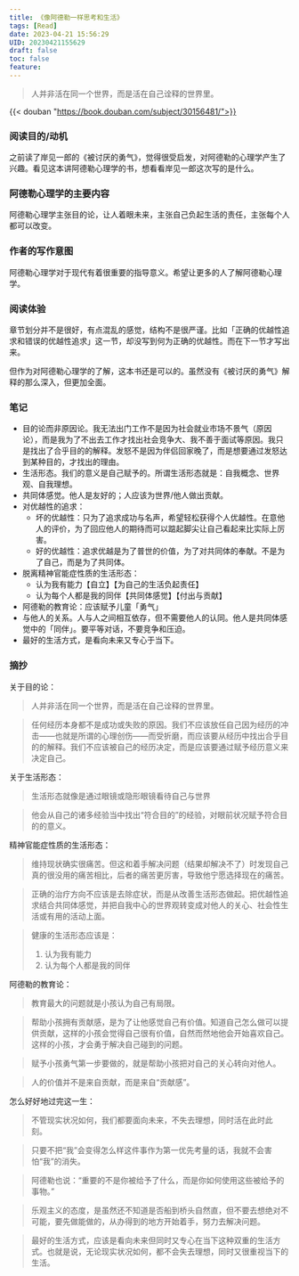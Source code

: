 ```yaml
---
title: 《像阿德勒一样思考和生活》
tags: [Read]
date: 2023-04-21 15:56:29
UID: 20230421155629
draft: false
toc: false
feature: 
---
```


> 人并非活在同一个世界，而是活在自己诠释的世界里。

{{< douban "https://book.douban.com/subject/30156481/">}}

<!--more-->

### 阅读目的/动机

之前读了岸见一郎的《被讨厌的勇气》，觉得很受启发，对阿德勒的心理学产生了兴趣。看见这本讲阿德勒心理学的书，想看看岸见一郎这次写的是什么。

### 阿德勒心理学的主要内容

阿德勒心理学主张目的论，让人着眼未来，主张自己负起生活的责任，主张每个人都可以改变。

### 作者的写作意图
阿德勒心理学对于现代有着很重要的指导意义。希望让更多的人了解阿德勒心理学。

### 阅读体验

章节划分并不是很好，有点混乱的感觉，结构不是很严谨。比如「正确的优越性追求和错误的优越性追求」这一节，却没写到何为正确的优越性。而在下一节才写出来。

但作为对阿德勒心理学的了解，这本书还是可以的。虽然没有《被讨厌的勇气》解释的那么深入，但更加全面。

### 笔记

- 目的论而非原因论。我无法出门工作不是因为社会就业市场不景气（原因论），而是我为了不出去工作才找出社会竞争大、我不善于面试等原因。我只是找出了合乎目的的解释。发怒不是因为伴侣回家晚了，而是想要通过发怒达到某种目的，才找出的理由。
- 生活形态。我们的意义是自己赋予的。所谓生活形态就是：自我概念、世界观、自我理想。
- 共同体感觉。他人是友好的；人应该为世界/他人做出贡献。
- 对优越性的追求：
	- 坏的优越性：只为了追求成功与名声，希望轻松获得个人优越性。在意他人的评价，为了回应他人的期待而可以踮起脚尖让自己看起来比实际上厉害。
	- 好的优越性：追求优越是为了普世的价值，为了对共同体的奉献。不是为了自己，而是为了共同体。
- 脱离精神官能症性质的生活形态：
	- 认为我有能力【自立】【为自己的生活负起责任】
	- 认为每个人都是我的同伴【共同体感觉】【付出与贡献】
- 阿德勒的教育论：应该赋予儿童「勇气」
- 与他人的关系。人与人之间相互依存，但不需要他人的认同。他人是共同体感觉中的「同伴」。要平等对话，不要竞争和压迫。
- 最好的生活方式，是看向未来又专心于当下。


### 摘抄

关于目的论：

> 人并非活在同一个世界，而是活在自己诠释的世界里。

> 任何经历本身都不是成功或失败的原因。我们不应该放任自己因为经历的冲击——也就是所谓的心理创伤——而受折磨，而应该要从经历中找出合乎目的的解释。我们不应该被自己的经历决定，而是应该要通过赋予经历意义来决定自己。


关于生活形态：

 >生活形态就像是通过眼镜或隐形眼镜看待自己与世界

> 他会从自己的诸多经验当中找出“符合目的”的经验，对眼前状况赋予符合目的的意义。  

精神官能症性质的生活形态：

> 维持现状确实很痛苦。但这和着手解决问题（结果却解决不了）时发现自己真的很没用的痛苦相比，后者的痛苦更厉害，导致他宁愿选择现在的痛苦。

> 正确的治疗方向不应该是去除症状，而是从改善生活形态做起。把优越性追求结合共同体感觉，并把自我中心的世界观转变成对他人的关心、社会性生活或有用的活动上面。  

> 健康的生活形态应该是：
> 
> 1. 认为我有能力
> 2. 认为每个人都是我的同伴

阿德勒的教育论：

> 教育最大的问题就是小孩认为自己有局限。  

> 帮助小孩拥有贡献感，是为了让他感觉自己有价值。知道自己怎么做可以提供贡献，这样的小孩会觉得自己很有价值，自然而然地他会开始喜欢自己。这样的小孩，才会勇于解决自己碰到的问题。

> 赋予小孩勇气第一步要做的，就是帮助小孩把对自己的关心转向对他人。 

> 人的价值并不是来自贡献，而是来自“贡献感”。  

怎么好好地过完这一生：

> 不管现实状况如何，我们都要面向未来，不失去理想，同时活在此时此刻。  

> 只要不把“我”会变得怎么样这件事作为第一优先考量的话，我就不会害怕“我”的消失。  

> 阿德勒也说：“重要的不是你被给予了什么，而是你如何使用这些被给予的事物。”  

> 乐观主义的态度，是虽然还不知道是否船到桥头自然直，但不要去想绝对不可能，要先做能做的，从办得到的地方开始着手，努力去解决问题。  

> 最好的生活方式，应该是看向未来但同时又专心在当下这种双重的生活方式。也就是说，无论现实状况如何，都不会失去理想，同时又很重视当下的生活。